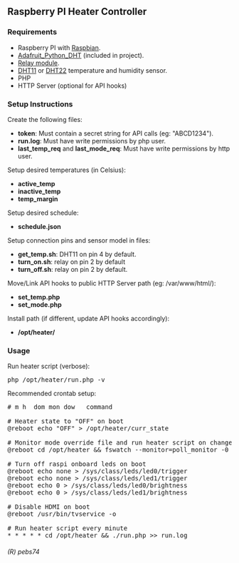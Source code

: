 ## Raspberry PI Heater Controller

### Requirements

- Raspberry PI with [Raspbian](https://www.raspberrypi.org/downloads/raspbian/).
- [Adafruit_Python_DHT](https://github.com/adafruit/Adafruit_Python_DHT) (included in project).
- [Relay module](https://www.amazon.com/-/es/jbtek-canales-Module-Arduino-Raspberry/dp/B00KTEN3TM/ref=sr_1_6).
- [DHT11](https://www.amazon.com/-/es/hiletgo-temperatura-humedad-Arduino-2560-AVR/dp/B01DKC2GQ0/ref=sr_1_4) or [DHT22](https://www.amazon.com/-/es/AM2302-Digital-temperatura-SHT11-SHT15-para-electr%C3%B3nico-pr%C3%A1ctica/dp/B0795F19W6/ref=sr_1_4?__mk_es_US=%C3%85M%C3%85%C5%BD%C3%95%C3%91&keywords=dht22&qid=1577780099&sr=8-4) temperature and humidity sensor.
- PHP
- HTTP Server (optional for API hooks)

### Setup Instructions

Create the following files:

- **token**: Must contain a secret string for API calls (eg: "ABCD1234").
- **run.log**: Must have write permissions by php user.
- **last_temp_req** and **last_mode_req**: Must have write permissions by http user.
 
Setup desired temperatures (in Celsius):

 - **active_temp**
 - **inactive_temp**
 - **temp_margin**

Setup desired schedule:

 - **schedule.json**
 
Setup connection pins and sensor model in files:

 - **get_temp.sh**: DHT11 on pin 4 by default.
 - **turn_on.sh**: relay on pin 2 by default
 - **turn_off.sh**: relay on pin 2 by default.

Move/Link API hooks to public HTTP Server path (eg: /var/www/html/):

 - **set_temp.php**
 - **set_mode.php**
 
Install path (if different, update API hooks accordingly):

 - **/opt/heater/**

### Usage

Run heater script (verbose):

<pre>
php /opt/heater/run.php -v
</pre>

Recommended crontab setup:

<pre>
# m h  dom mon dow   command

# Heater state to "OFF" on boot
@reboot echo "OFF" > /opt/heater/curr_state

# Monitor mode override file and run heater script on changes
@reboot cd /opt/heater && fswatch --monitor=poll_monitor -0 mode | xargs -0 -I {} bash -c './run.php >> run.log'

# Turn off raspi onboard leds on boot
@reboot echo none > /sys/class/leds/led0/trigger
@reboot echo none > /sys/class/leds/led1/trigger
@reboot echo 0 > /sys/class/leds/led0/brightness
@reboot echo 0 > /sys/class/leds/led1/brightness

# Disable HDMI on boot
@reboot /usr/bin/tvservice -o

# Run heater script every minute
* * * * * cd /opt/heater && ./run.php >> run.log
</pre>
 
 
###### (R) pebs74
